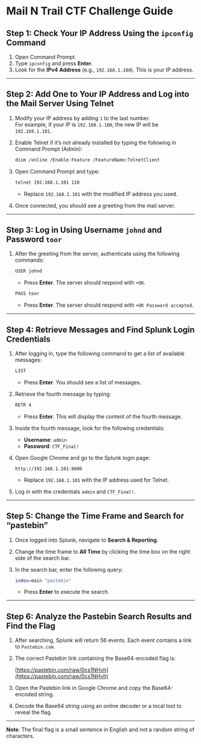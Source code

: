 # Mail N Trail CTF Challenge Guide

## Step 1: Check Your IP Address Using the `ipconfig` Command
1. Open Command Prompt.
2. Type `ipconfig` and press **Enter**.
3. Look for the **IPv4 Address** (e.g., `192.168.1.100`). This is your IP address.

---

## Step 2: Add One to Your IP Address and Log into the Mail Server Using Telnet
1. Modify your IP address by adding `1` to the last number.  
   For example, if your IP is `192.168.1.100`, the new IP will be `192.168.1.101`.

2. Enable Telnet if it’s not already installed by typing the following in Command Prompt (Admin):

   ```bash
   dism /online /Enable-Feature /FeatureName:TelnetClient
   ```

3. Open Command Prompt and type:

   ```bash
   telnet 192.168.1.101 110
   ```

   - Replace `192.168.1.101` with the modified IP address you used.

4. Once connected, you should see a greeting from the mail server.

---

## Step 3: Log in Using Username `johnd` and Password `toor`
1. After the greeting from the server, authenticate using the following commands:

   ```bash
   USER johnd
   ```

   - Press **Enter**. The server should respond with `+OK`.

   ```bash
   PASS toor
   ```

   - Press **Enter**. The server should respond with `+OK Password accepted`.

---

## Step 4: Retrieve Messages and Find Splunk Login Credentials
1. After logging in, type the following command to get a list of available messages:

   ```bash
   LIST
   ```

   - Press **Enter**. You should see a list of messages.

2. Retrieve the fourth message by typing:

   ```bash
   RETR 4
   ```

   - Press **Enter**. This will display the content of the fourth message.

3. Inside the fourth message, look for the following credentials:  
   - **Username**: `admin`  
   - **Password**: `CTF_Final!`

4. Open Google Chrome and go to the Splunk login page:

   ```text
   http://192.168.1.101:8000
   ```

   - Replace `192.168.1.101` with the IP address used for Telnet.

5. Log in with the credentials `admin` and `CTF_Final!`.

---

## Step 5: Change the Time Frame and Search for “pastebin”
1. Once logged into Splunk, navigate to **Search & Reporting**.
2. Change the time frame to **All Time** by clicking the time box on the right side of the search bar.
3. In the search bar, enter the following query:

   ```bash
   index=main "pastebin"
   ```

   - Press **Enter** to execute the search.

---

## Step 6: Analyze the Pastebin Search Results and Find the Flag
1. After searching, Splunk will return 56 events. Each event contains a link to `Pastebin.com`.
2. The correct Pastebin link containing the Base64-encoded flag is:

   [https://pastebin.com/raw/0cs1NHvh](https://pastebin.com/raw/0cs1NHvh)

3. Open the Pastebin link in Google Chrome and copy the Base64-encoded string.
4. Decode the Base64 string using an online decoder or a local tool to reveal the flag.

---

**Note**: The final flag is a small sentence in English and not a random string of characters.
 
